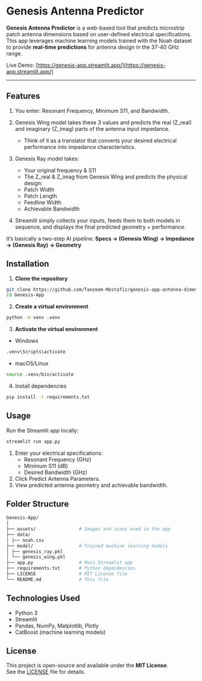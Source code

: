 # Genesis Antenna Predictor

**Genesis Antenna Predictor** is a web-based tool that predicts microstrip patch antenna dimensions based on user-defined electrical specifications. This app leverages machine learning models trained with the Noah dataset to provide **real-time predictions** for antenna design in the 37-40 GHz range.

Live Demo: [https://genesis-app.streamlit.app/](https://genesis-app.streamlit.app/)

---

## Features

1. You enter: Resonant Frequency, Minimum S11, and Bandwidth.

2. Genesis Wing model takes these 3 values and predicts the real (Z_real) and imaginary (Z_imag) parts of the antenna input impedance.

    - Think of it as a translator that converts your desired electrical performance into impedance characteristics.

3. Genesis Ray model takes:

    - Your original frequency & S11
    - The Z_real & Z_imag from Genesis Wing and predicts the physical design:
    - Patch Width
    - Patch Length
    - Feedline Width
    - Achievable Bandwidth

4. Streamlit simply collects your inputs, feeds them to both models in sequence, and displays the final predicted geometry + performance.

It’s basically a two-step AI pipeline: **Specs -> (Genesis Wing) -> Impedance -> (Genesis Ray) -> Geometry**


## Installation

1. **Clone the repository**
```bash
git clone https://github.com/Tanzeem-Mostafiz/genesis-app-antenna-dimension-predictor
cd Genesis-App
```

2. **Create a virtual environment**
```bash
python -m venv .venv
```

3. **Activate the virtual environment**
 - Windows
```bash
.venv\Scripts\activate
```
 - macOS/Linux
```bash
source .venv/bin/activate
```

4. Install dependencies
```bash
pip install -r requirements.txt
```

## Usage 
Run the Streamlit app locally:
```bash
streamlit run app.py
```

1. Enter your electrical specifications:
    - Resonant Frequency (GHz)
    - Minimum S11 (dB)
    - Desired Bandwidth (GHz)
2. Click Predict Antenna Parameters.
3. View predicted antenna geometry and achievable bandwidth.

## Folder Structure
```bash
Genesis-App/
│
├── assets/                # Images and icons used in the app
├── data/
│ ├── noah.csv              
├── model/                 # Trained machine learning models
│ ├── genesis_ray.pkl
│ └── genesis_wing.pkl
├── app.py                 # Main Streamlit app
├── requirements.txt       # Python dependencies
├── LICENSE                # MIT License file
└── README.md              # This file

```

## Technologies Used
 - Python 3
 - Streamlit
 - Pandas, NumPy, Matplotlib, Plotly
 - CatBoost (machine learning models)

## License

This project is open-source and available under the **MIT License**.  
See the [LICENSE](LICENSE) file for details.
